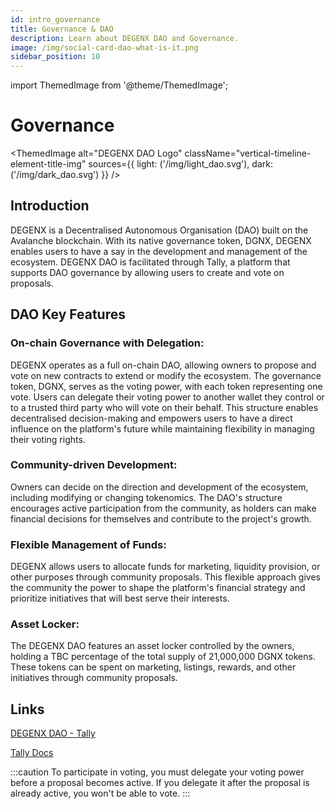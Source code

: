 ```yaml
---
id: intro_governance
title: Governance & DAO
description: Learn about DEGENX DAO and Governance.
image: /img/social-card-dao-what-is-it.png
sidebar_position: 10
---
```

import ThemedImage from '@theme/ThemedImage';

# Governance

<ThemedImage
  alt="DEGENX DAO Logo"
  className="vertical-timeline-element-title-img"
  sources={{
    light: ('/img/light_dao.svg'),
    dark: ('/img/dark_dao.svg')
  }}
/>

## Introduction

DEGENX is a Decentralised Autonomous Organisation (DAO) built on the Avalanche blockchain. With its native governance token, DGNX, DEGENX enables users to have a say in the development and management of the ecosystem. DEGENX DAO is facilitated through Tally, a platform that supports DAO governance by allowing users to create and vote on proposals.

## DAO Key Features

### On-chain Governance with Delegation:

DEGENX operates as a full on-chain DAO, allowing owners to propose and vote on new contracts to extend or modify the ecosystem. The governance token, DGNX, serves as the voting power, with each token representing one vote. Users can delegate their voting power to another wallet they control or to a trusted third party who will vote on their behalf. This structure enables decentralised decision-making and empowers users to have a direct influence on the platform's future while maintaining flexibility in managing their voting rights.

### Community-driven Development:

Owners can decide on the direction and development of the ecosystem, including modifying or changing tokenomics. The DAO's structure encourages active participation from the community, as holders can make financial decisions for themselves and contribute to the project's growth.

### Flexible Management of Funds:

DEGENX allows users to allocate funds for marketing, liquidity provision, or other purposes through community proposals. This flexible approach gives the community the power to shape the platform's financial strategy and prioritize initiatives that will best serve their interests.

### Asset Locker:

The DEGENX DAO features an asset locker controlled by the owners, holding a TBC percentage of the total supply of 21,000,000 DGNX tokens. These tokens can be spent on marketing, listings, rewards, and other initiatives through community proposals.

## Links

[DEGENX DAO - Tally ](https://www.tally.xyz/gov/degenx-ecosystem)

[Tally Docs](https://docs.tally.xyz/knowledge-base/tally)

:::caution
To participate in voting, you must delegate your voting power before a proposal becomes active. If you delegate it after the proposal is already active, you won't be able to vote.
:::

